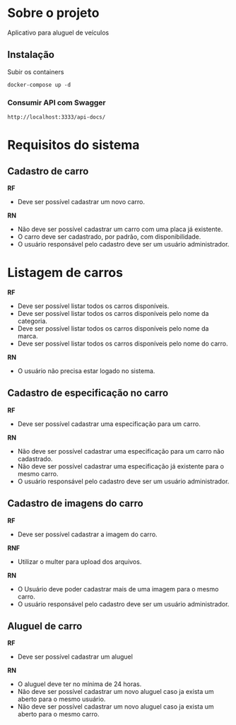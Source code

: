 # Sobre o projeto
Aplicativo para aluguel de veículos

## Instalação

Subir os containers
```
docker-compose up -d
```
### Consumir API com Swagger
```
http://localhost:3333/api-docs/
```

# Requisitos do sistema
## Cadastro de carro

**RF**
* Deve ser possível cadastrar um novo carro.

**RN**
* Não deve ser possível cadastrar um carro com uma placa já existente.
* O carro deve ser cadastrado, por padrão, com disponibilidade.
* O usuário responsável pelo cadastro deve ser um usuário administrador.


# Listagem de carros

**RF**
* Deve ser possível listar todos os carros disponíveis.
* Deve ser possível listar todos os carros disponíveis pelo nome da categoria.
* Deve ser possível listar todos os carros disponíveis pelo nome da marca.
* Deve ser possível listar todos os carros disponíveis pelo nome do carro.

**RN**
* O usuário não precisa estar logado no sistema.


## Cadastro de especificação no carro

**RF**
* Deve ser possível cadastrar uma especificação para um carro.

**RN**
* Não deve ser possível cadastrar uma especificação para um carro não cadastrado.
* Não deve ser possível cadastrar uma especificação já existente para o mesmo carro.
* O usuário responsável pelo cadastro deve ser um usuário administrador.


## Cadastro de imagens do carro

**RF**
* Deve ser possível cadastrar a imagem do carro.

**RNF**
* Utilizar o multer para upload dos arquivos.

**RN**
* O Usuário deve poder cadastrar mais de uma imagem para o mesmo carro.
* O usuário responsável pelo cadastro deve ser um usuário administrador.


## Aluguel de carro

**RF**
* Deve ser possível cadastrar um aluguel

**RN**
* O aluguel deve ter no mínima de 24 horas.
* Não deve ser possível cadastrar um novo aluguel caso ja exista um aberto para o mesmo usuário.
* Não deve ser possível cadastrar um novo aluguel caso ja exista um aberto para o mesmo carro.
